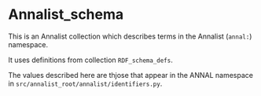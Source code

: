# Annalist_schema

This is an Annalist collection which describes terms in the Annalist (`annal:`) namespace.

It uses definitions from collection `RDF_schema_defs`.

The values described here are thjose that appear in the ANNAL namespace in `src/annalist_root/annalist/identifiers.py`.

